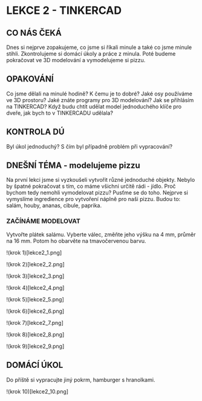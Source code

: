# LEKCE 2 - TINKERCAD

## CO NÁS ČEKÁ

Dnes si nejprve zopakujeme, co jsme si říkali minule a také co jsme minule stihli. Zkontrolujeme si domácí úkoly a práce z minula. Poté budeme pokračovat ve 3D modelování a vymodelujeme si pizzu. 

## OPAKOVÁNÍ

Co jsme dělali na minulé hodině? K čemu je to dobré? Jaké osy používáme ve 3D prostoru? Jaké znáte programy pro 3D modelování? Jak se přihlásím na TINKERCAD? Když budu chtít udělat model jednoduchého klíče pro dveře, jak bych to v TINKERCADU udělala?

## KONTROLA DÚ

Byl úkol jednoduchý? S čím byl případně problém při vypracování?

## DNEŠNÍ TÉMA - modelujeme pizzu

Na první lekci jsme si vyzkoušeli vytvořit různé jednoduché objekty. Nebylo by špatné pokračovat s tím, co máme všichni určitě rádi - jídlo. Proč bychom tedy nemohli vymodelovat pizzu? Pusťme se do toho.
Nejprve si vymyslíme ingredience pro vytvoření náplně pro naši pizzu. Budou to: salám, houby, ananas, cibule, paprika.

### ZAČÍNÁME MODELOVAT 
Vytvořte plátek salámu.
Vyberte válec, změňte jeho výšku na 4 mm, průměr na 16 mm. Potom ho obarvěte na tmavočervenou barvu.

!(krok 1)[lekce2_1.png]

!(krok 2)[lekce2_2.png]

!(krok 3)[lekce2_3.png]

!(krok 4)[lekce2_4.png]

!(krok 5)[lekce2_5.png]

!(krok 6)[lekce2_6.png]

!(krok 7)[lekce2_7.png]

!(krok 8)[lekce2_8.png]

!(krok 9)[lekce2_9.png]

## DOMÁCÍ ÚKOL

Do příště si vypracujte jiný pokrm, hamburger s hranolkami. 

!(krok 10)[lekce2_10.png]
